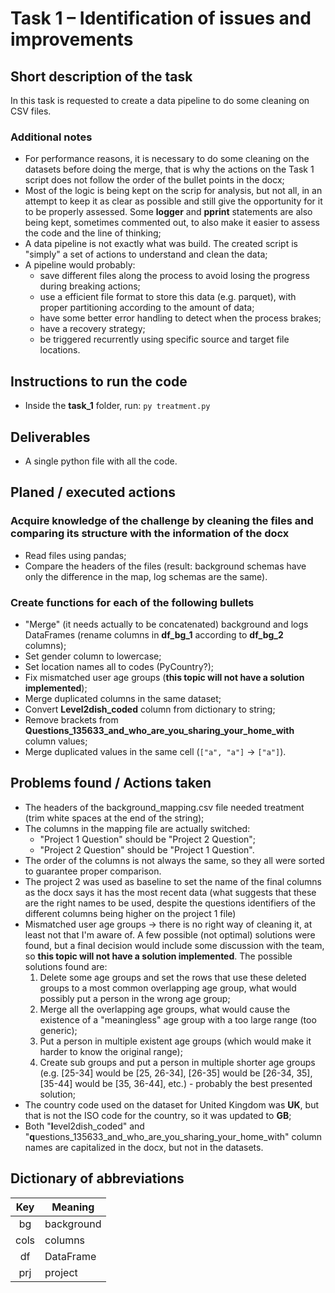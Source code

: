# Task 1 – Identification of issues and improvements

## Short description of the task

In this task is requested to create a data pipeline to do some cleaning on CSV files.

### Additional notes

- For performance reasons, it is necessary to do some cleaning on the datasets before doing the merge, that is why the actions on the Task 1 script does not follow the order of the bullet points in the docx;
- Most of the logic is being kept on the scrip for analysis, but not all, in an attempt to keep it as clear as possible and still give the opportunity for it to be properly assessed. Some **logger** and **pprint** statements are also being kept, sometimes commented out, to also make it easier to assess the code and the line of thinking;
- A data pipeline is not exactly what was build. The created script is "simply" a set of actions to understand and clean the data;
- A pipeline would probably:
  - save different files along the process to avoid losing the progress during breaking actions;
  - use a efficient file format to store this data (e.g. parquet), with proper partitioning according to the amount of data;
  - have some better error handling to detect when the process brakes;
  - have a recovery strategy;
  - be triggered recurrently using specific source and target file locations.

## Instructions to run the code

- Inside the **task_1** folder, run: `py treatment.py`

## Deliverables

- A single python file with all the code.

## Planed / executed actions

### Acquire knowledge of the challenge by cleaning the files and comparing its structure with the information of the docx

- Read files using pandas;
- Compare the headers of the files (result: background schemas have only the difference in the map, log schemas are the same).

### Create functions for each of the following bullets

- "Merge" (it needs actually to be concatenated) background and logs DataFrames (rename columns in **df_bg_1** according to **df_bg_2** columns);
- Set gender column to lowercase;
- Set location names all to codes (PyCountry?);
- Fix mismatched user age groups (**this topic will not have a solution implemented**);
- Merge duplicated columns in the same dataset;
- Convert **Level2dish_coded** column from dictionary to string;
- Remove brackets from **Questions_135633_and_who_are_you_sharing_your_home_with** column values;
- Merge duplicated values in the same cell (`["a", "a"]` -> `["a"]`).

## Problems found / Actions taken

- The headers of the background_mapping.csv file needed treatment (trim white spaces at the end of the string);
- The columns in the mapping file are actually switched:
  - "Project 1 Question" should be "Project 2 Question";
  - "Project 2 Question" should be "Project 1 Question".
- The order of the columns is not always the same, so they all were sorted to guarantee proper comparison.
- The project 2 was used as baseline to set the name of the final columns as the docx says it has the most recent data (what suggests that these are the right names to be used, despite the questions identifiers of the different columns being higher on the project 1 file)
- Mismatched user age groups -> there is no right way of cleaning it, at least not that I'm aware of. A few possible (not optimal) solutions were found, but a final decision would include some discussion with the team, so **this topic will not have a solution implemented**. The possible solutions found are:
  1. Delete some age groups and set the rows that use these deleted groups to a most common overlapping age group, what would possibly put a person in the wrong age group;
  2. Merge all the overlapping age groups, what would cause the existence of a "meaningless" age group with a too large range (too generic);
  3. Put a person in multiple existent age groups (which would make it harder to know the original range);
  4. Create sub groups and put a person in multiple shorter age groups (e.g. [25-34] would be [25, 26-34], [26-35] would be [26-34, 35], [35-44] would be [35, 36-44], etc.) - probably the best presented solution;
- The country code used on the dataset for United Kingdom was **UK**, but that is not the ISO code for the country, so it was updated to **GB**;
- Both "**l**evel2dish_coded" and "**q**uestions_135633_and_who_are_you_sharing_your_home_with" column names are capitalized in the docx, but not in the datasets.

## Dictionary of abbreviations

| Key  | Meaning    |
| :--: | ---------- |
| bg   | background |
| cols | columns    |
| df   | DataFrame  |
| prj  | project    |
